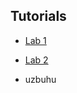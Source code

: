 ## Tutorials

* [Lab 1](https://kendavidn.github.io/teach/Lab-1.html)

* [Lab 2](https://kendavidn.github.io/teach/Lab-2.html)

* uzbuhu

